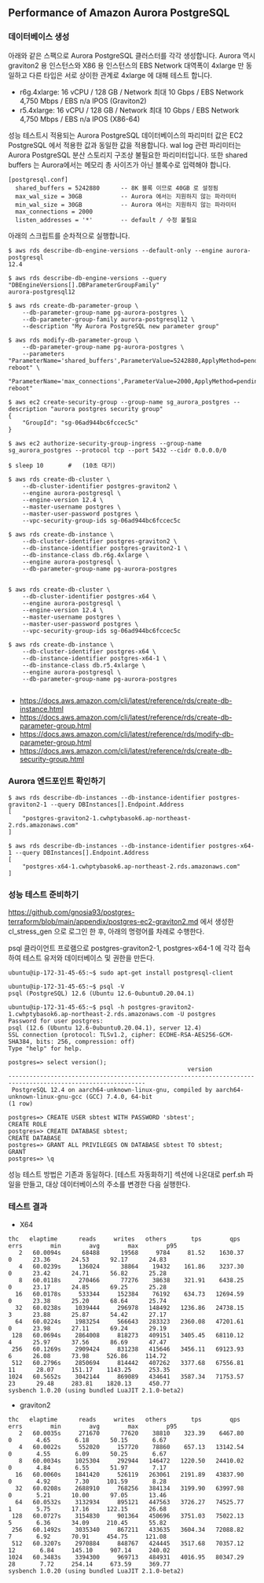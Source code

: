 ## Performance of Amazon Aurora PostgreSQL ##

### 데이터베이스 생성 ###

아래와 같은 스팩으로 Aurora PostgreSQL 클러스터를 각각 생성합니다. Aurora 역시 graviton2 용 인스턴스와 X86 용 인스턴스의 EBS Network 대역폭이 4xlarge 만 동일하고 다른 타입은 서로 상이한 관계로 4xlarge 에 대해 테스트 합니다.  

- r6g.4xlarge: 16 vCPU / 128 GB / Network 최대 10 Gbps / EBS Network 4,750 Mbps / EBS n/a IPOS (Graviton2)
- r5.4xlarge: 16 vCPU / 128 GB / Network 최대 10 Gbps / EBS Network 4,750 Mbps / EBS n/a IPOS (X86-64)

성능 테스트시 적용되는 Aurora PostgreSQL 데이터베이스의 파리미터 값은 EC2 PostgreSQL 에서 적용한 값과 동일한 값을 적용합니다. wal log 관련 파리미터는 Aurora PostgreSQL 분산 스토리지 구조상 불필요한 파리미터입니다. 또한 shared buffers 는 Aurora에서는 메모리 총 사이즈가 아닌 블록수로 입력해야 합니다. 
```
[postgresql.conf]
  shared_buffers = 5242880      -- 8K 블록 이므로 40GB 로 설정됨
  max_wal_size = 30GB           -- Aurora 에서는 지원하지 않는 파라미터
  min_wal_size = 30GB           -- Aurora 에서는 지원하지 않는 파라미터
  max_connections = 2000
  listen_addresses = '*'        -- default / 수정 불필요
```

아래의 스크립트를 순차적으로 실행합니다. 

```
$ aws rds describe-db-engine-versions --default-only --engine aurora-postgresql
12.4

$ aws rds describe-db-engine-versions --query "DBEngineVersions[].DBParameterGroupFamily"
aurora-postgresql12

$ aws rds create-db-parameter-group \
    --db-parameter-group-name pg-aurora-postgres \
    --db-parameter-group-family aurora-postgresql12 \
    --description "My Aurora PostgreSQL new parameter group"

$ aws rds modify-db-parameter-group \
    --db-parameter-group-name pg-aurora-postgres \
    --parameters "ParameterName='shared_buffers',ParameterValue=5242880,ApplyMethod=pending-reboot" \
                 "ParameterName='max_connections',ParameterValue=2000,ApplyMethod=pending-reboot"   

$ aws ec2 create-security-group --group-name sg_aurora_postgres --description "aurora postgres security group"
{
    "GroupId": "sg-06ad944bc6fccec5c"
}

$ aws ec2 authorize-security-group-ingress --group-name sg_aurora_postgres --protocol tcp --port 5432 --cidr 0.0.0.0/0

$ sleep 10       #   (10초 대기)                    
                                        
$ aws rds create-db-cluster \
    --db-cluster-identifier postgres-graviton2 \
    --engine aurora-postgresql \
    --engine-version 12.4 \
    --master-username postgres \
    --master-user-password postgres \
    --vpc-security-group-ids sg-06ad944bc6fccec5c          

$ aws rds create-db-instance \
    --db-cluster-identifier postgres-graviton2 \
    --db-instance-identifier postgres-graviton2-1 \
    --db-instance-class db.r6g.4xlarge \
    --engine aurora-postgresql \
    --db-parameter-group-name pg-aurora-postgres
    
    
$ aws rds create-db-cluster \
    --db-cluster-identifier postgres-x64 \
    --engine aurora-postgresql \
    --engine-version 12.4 \
    --master-username postgres \
    --master-user-password postgres \
    --vpc-security-group-ids sg-06ad944bc6fccec5c
    
$ aws rds create-db-instance \
    --db-cluster-identifier postgres-x64 \
    --db-instance-identifier postgres-x64-1 \
    --db-instance-class db.r5.4xlarge \
    --engine aurora-postgresql \
    --db-parameter-group-name pg-aurora-postgres
    
```

* https://docs.aws.amazon.com/cli/latest/reference/rds/create-db-instance.html
* https://docs.aws.amazon.com/cli/latest/reference/rds/create-db-parameter-group.html
* https://docs.aws.amazon.com/cli/latest/reference/rds/modify-db-parameter-group.html
* https://docs.aws.amazon.com/cli/latest/reference/rds/create-db-security-group.html


### Aurora 엔드포인트 확인하기 ###

```
$ aws rds describe-db-instances --db-instance-identifier postgres-graviton2-1 --query DBInstances[].Endpoint.Address
[
    "postgres-graviton2-1.cwhptybasok6.ap-northeast-2.rds.amazonaws.com"
]

$ aws rds describe-db-instances --db-instance-identifier postgres-x64-1 --query DBInstances[].Endpoint.Address
[
    "postgres-x64-1.cwhptybasok6.ap-northeast-2.rds.amazonaws.com"
]
```


### 성능 테스트 준비하기 ###

https://github.com/gnosia93/postgres-terraform/blob/main/appendix/postgres-ec2-graviton2.md 에서 생성한 cl_stress_gen 으로 로그인 한 후, 아래의 명령어를 차례로 수행한다. 

psql 클라이언트 프로램으로 postgres-graviton2-1, postgres-x64-1 에 각각 접속하여 테스트 유저와 데이터베이스 및 권한을 만든다. 

```
ubuntu@ip-172-31-45-65:~$ sudo apt-get install postgresql-client

ubuntu@ip-172-31-45-65:~$ psql -V
psql (PostgreSQL) 12.6 (Ubuntu 12.6-0ubuntu0.20.04.1)

ubuntu@ip-172-31-45-65:~$ psql -h postgres-graviton2-1.cwhptybasok6.ap-northeast-2.rds.amazonaws.com -U postgres
Password for user postgres: 
psql (12.6 (Ubuntu 12.6-0ubuntu0.20.04.1), server 12.4)
SSL connection (protocol: TLSv1.2, cipher: ECDHE-RSA-AES256-GCM-SHA384, bits: 256, compression: off)
Type "help" for help.

postgres=> select version();
                                                   version                                                   
-------------------------------------------------------------------------------------------------------------
 PostgreSQL 12.4 on aarch64-unknown-linux-gnu, compiled by aarch64-unknown-linux-gnu-gcc (GCC) 7.4.0, 64-bit
(1 row)

postgres=> CREATE USER sbtest WITH PASSWORD 'sbtest';
CREATE ROLE
postgres=> CREATE DATABASE sbtest;
CREATE DATABASE
postgres=> GRANT ALL PRIVILEGES ON DATABASE sbtest TO sbtest;
GRANT
postgres=> \q
```



성능 테스트 방법은 기존과 동일하다. [테스트 자동화하기] 섹션에 나온대로 perf.sh 파일을 만들고, 대상 데이터베이스의 주소를 변경한 다음 실행한다. 

### 테스트 결과 ###

* X64
```
thc   elaptime      reads     writes   others       tps        qps    errs        min        avg        max        p95
   2   60.0094s      68488      19568     9784     81.52    1630.37       0      23.36      24.53      92.17      24.83
   4   60.0239s     136024      38864    19432    161.86    3237.30       0      23.42      24.71      56.82      25.28
   8   60.0118s     270466      77276    38638    321.91    6438.25       0      23.17      24.85      69.25      25.28
  16   60.0178s     533344     152384    76192    634.73   12694.59       0      23.38      25.20      68.64      25.74
  32   60.0238s    1039444     296978   148492   1236.86   24738.15       3      23.88      25.87      54.42      27.17
  64   60.0224s    1983254     566643   283323   2360.08   47201.61       0      23.98      27.11      69.24      29.19
 128   60.0694s    2864008     818273   409151   3405.45   68110.12       4      25.97      37.56      86.69      47.47
 256   60.1269s    2909424     831238   415646   3456.11   69123.93       6      26.08      73.98     526.86     114.72
 512   60.2796s    2850694     814442   407262   3377.68   67556.81      11      28.07     151.17    1143.25     253.35
1024   60.5652s    3042144     869089   434641   3587.34   71753.57      23      29.48     283.81    1820.13     450.77
sysbench 1.0.20 (using bundled LuaJIT 2.1.0-beta2)
```

* graviton2
```
thc   elaptime      reads     writes   others       tps        qps    errs        min        avg        max        p95
   2   60.0035s     271670      77620    38810    323.39    6467.80       0       4.65       6.18      50.15       6.67
   4   60.0022s     552020     157720    78860    657.13   13142.54       0       4.55       6.09      50.25       6.67
   8   60.0034s    1025304     292944   146472   1220.50   24410.02       0       4.84       6.55      51.97       7.17
  16   60.0060s    1841420     526119   263061   2191.89   43837.90       0       4.92       7.30     101.59       8.28
  32   60.0208s    2688910     768256   384134   3199.90   63997.98       0       5.21      10.00      97.05      13.46
  64   60.0532s    3132934     895121   447563   3726.27   74525.77       1       5.75      17.16     122.15      26.68
 128   60.0727s    3154830     901364   450696   3751.03   75022.13       5       6.36      34.09     210.45      55.82
 256   60.1492s    3035340     867211   433635   3604.34   72088.82       7       6.92      70.91     454.75     121.08
 512   60.3207s    2970884     848767   424445   3517.68   70357.12      12       6.84     145.10     907.14     240.02
1024   60.3483s    3394300     969713   484931   4016.95   80347.29      28       7.72     254.14     673.59     369.77
sysbench 1.0.20 (using bundled LuaJIT 2.1.0-beta2)

```




